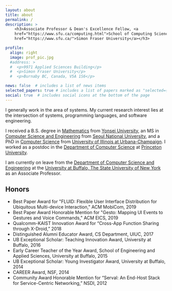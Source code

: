 ```yaml
---
layout: about
title: about
permalink: /
description: >
    <h3>Associate Professor & Dean's Excellence Fellow, <a
    href="https://www.sfu.ca/computing.html">School of Computing Science</a>, <a
    href="https://www.sfu.ca/">Simon Fraser University</a></h3>

profile:
  align: right
  image: prof_pic.jpg
  #address: >
  #  <p>9971 Applied Sciences Building</p>
  #  <p>Simon Fraser University</p>
  #  <p>Burnaby BC, Canada, V5A 1S6</p>

news: false  # includes a list of news items
selected_papers: true # includes a list of papers marked as "selected={true}"
social: true  # includes social icons at the bottom of the page
---
```


I generally work in the area of systems. My current research interest lies at the
intersection of systems, programming languages, and software engineering.

I received a B.S. degree in [Mathematics](https://math.yonsei.ac.kr/math/index.do) from [Yonsei
University](https://www.yonsei.ac.kr/en_sc/index.jsp), an MS in [Computer Science and
Engineering](https://cse.snu.ac.kr/en) from [Seoul National
University](https://en.snu.ac.kr/index.html), and a PhD in [Computer
Science](https://cs.illinois.edu) from [University of Illinois at
Urbana-Champaign](https://illinois.edu). I worked as a postdoc in the [Department of Computer
Science](https://www.cs.princeton.edu/) at [Princeton University](https://www.princeton.edu/).

I am currently on leave from the [Department of Computer Science and
Engineering](https://engineering.buffalo.edu/computer-science-engineering.html) at the [University
at Buffalo, The State University of New York](https://www.buffalo.edu) as an Associate Professor.

## Honors

* Best Paper Award for "FLUID: Flexible User Interface Distribution for Ubiquitous Multi-device
  Interaction," ACM MobiCom, 2019
* Best Paper Award Honorable Mention for "Gesto: Mapping UI Events to Gestures and Voice Commands,"
  ACM EICS, 2019
* Qualcomm-KAIST Innovation Award for “Cross-App Function Sharing through X-Droid,” 2018
* Distinguished Alumni Educator Award, CS Department, UIUC, 2017
* UB Exceptional Scholar: Teaching Innovation Award, University at Buffalo, 2016
* Early Career Teacher of the Year Award, School of Engineering and Applied Sciences, University at
  Buffalo, 2015
* UB Exceptional Scholar: Young Investigator Award, University at Buffalo, 2014
* CAREER Award, NSF, 2014
* Community Award Honorable Mention for “Serval: An End-Host Stack for Service-Centric Networking,”
  NSDI, 2012
